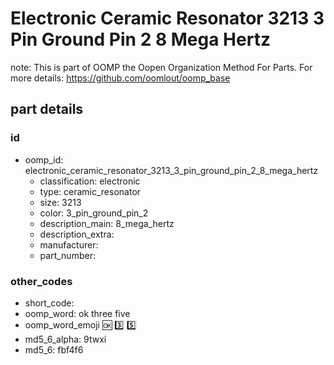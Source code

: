 # Electronic Ceramic Resonator 3213 3 Pin Ground Pin 2 8 Mega Hertz  

note: This is part of OOMP the Oopen Organization Method For Parts. For more details: https://github.com/oomlout/oomp_base

##  part details





### id
* oomp_id: electronic_ceramic_resonator_3213_3_pin_ground_pin_2_8_mega_hertz
  * classification: electronic
  * type: ceramic_resonator
  * size: 3213
  * color: 3_pin_ground_pin_2
  * description_main: 8_mega_hertz
  * description_extra: 
  * manufacturer: 
  * part_number: 

### other_codes
* short_code: 
* oomp_word: ok three five
* oomp_word_emoji :ok: :three: :five:
* md5_6_alpha: 9twxi
* md5_6: fbf4f6